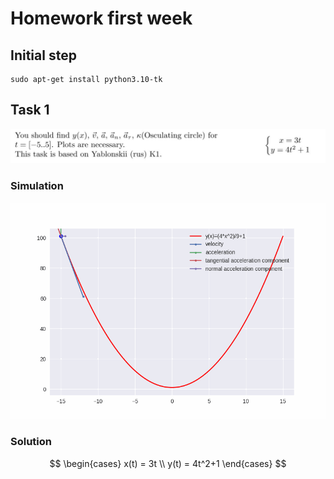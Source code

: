 # Homework first week

## Initial step

```shell
sudo apt-get install python3.10-tk
```

## Task 1

![task 1](assets/img.png)

### Simulation

![simulation 1](task1.gif)

### Solution

$$
\begin{cases}
x(t) = 3t \\
y(t) = 4t^2+1
\end{cases}
$$
